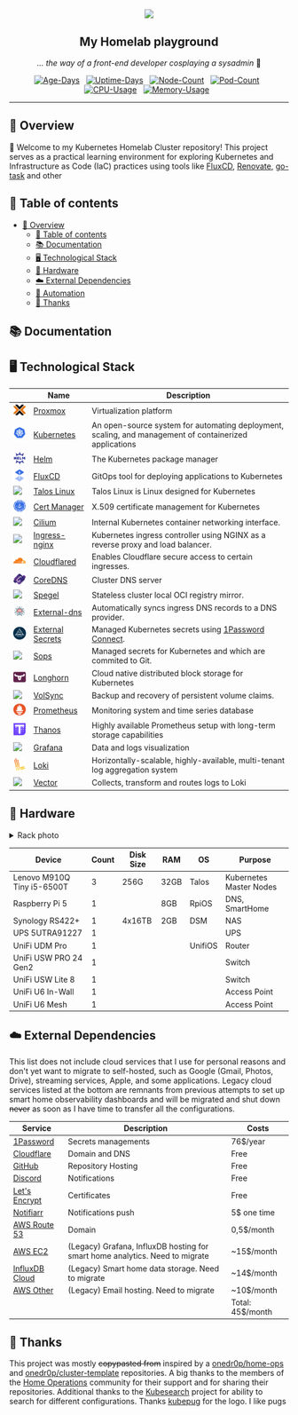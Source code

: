 <div align="center">

<img src="https://raw.githubusercontent.com/kubepug/kubepug/main/assets/kubepug.png" align="center" width="250px" />

## My Homelab playground
_... the way of a front-end developer cosplaying a sysadmin_ 🗿

</div>

<div align="center">

[![Age-Days](https://img.shields.io/endpoint?url=https%3A%2F%2Fkromgo.exelent.click%2Fquery%3Fformat%3Dendpoint%26metric%3Dcluster_age_days&style=flat-square&label=Age)](https://github.com/kashalls/kromgo/)&nbsp;&nbsp;
[![Uptime-Days](https://img.shields.io/endpoint?url=https%3A%2F%2Fkromgo.exelent.click%2Fquery%3Fformat%3Dendpoint%26metric%3Dcluster_uptime_days&style=flat-square&label=Uptime)](https://github.com/kashalls/kromgo/)&nbsp;&nbsp;
[![Node-Count](https://img.shields.io/endpoint?url=https%3A%2F%2Fkromgo.exelent.click%2Fquery%3Fformat%3Dendpoint%26metric%3Dcluster_node_count&style=flat-square&label=Nodes)](https://github.com/kashalls/kromgo/)&nbsp;&nbsp;
[![Pod-Count](https://img.shields.io/endpoint?url=https%3A%2F%2Fkromgo.exelent.click%2Fquery%3Fformat%3Dendpoint%26metric%3Dcluster_pod_count&style=flat-square&label=Pods)](https://github.com/kashalls/kromgo/)&nbsp;&nbsp;
[![CPU-Usage](https://img.shields.io/endpoint?url=https%3A%2F%2Fkromgo.exelent.click%2Fquery%3Fformat%3Dendpoint%26metric%3Dcluster_cpu_usage&style=flat-square&label=CPU)](https://github.com/kashalls/kromgo/)&nbsp;&nbsp;
[![Memory-Usage](https://img.shields.io/endpoint?url=https%3A%2F%2Fkromgo.exelent.click%2Fquery%3Fformat%3Dendpoint%26metric%3Dcluster_memory_usage&style=flat-square&label=Memory)](https://github.com/kashalls/kromgo/)&nbsp;&nbsp;

</div>

---

## 🍼 Overview

👋 Welcome to my Kubernetes Homelab Cluster repository! This project serves as a practical learning environment for
exploring Kubernetes and Infrastructure as Code (IaC) practices using tools like  [FluxCD](https://fluxcd.io),
[Renovate](https://github.com/renovatebot/renovate), [go-task](https://github.com/go-task/task) and other

## 📖 Table of contents

- [🍼 Overview](#-overview)
  - [📖 Table of contents](#-table-of-contents)
  - [📚 Documentation](#-documentation)
  - [🖥️ Technological Stack](#-technological-stack)
  - [🔧 Hardware](#-hardware)
  - [☁️ External Dependencies](#-external-dependencies)
  - [🤖 Automation](#-automation)
  - [🤝 Thanks](#-thanks)

## 📚 Documentation

## 🖥️ Technological Stack

|                                                                                                                                | Name                                                                        | Description                                                                                            |
|--------------------------------------------------------------------------------------------------------------------------------|-----------------------------------------------------------------------------|--------------------------------------------------------------------------------------------------------|
| <img width="32" src="https://raw.githubusercontent.com/walkxcode/dashboard-icons/main/svg/proxmox.svg">                        | [Proxmox](https://www.proxmox.com)                                          | Virtualization platform                                                                                |
| <img width="32" src="https://github.com/cncf/artwork/raw/main/projects/kubernetes/icon/color/kubernetes-icon-color.svg">       | [Kubernetes](https://kubernetes.io/)                                        | An open-source system for automating deployment, scaling, and management of containerized applications |
| <img width="32" src="https://github.com/cncf/artwork/raw/main/projects/helm/icon/color/helm-icon-color.svg">                   | [Helm](https://helm.sh)                                                     | The Kubernetes package manager                                                                         |
| <img width="32" src="https://github.com/cncf/artwork/raw/main/projects/flux/icon/color/flux-icon-color.svg">                   | [FluxCD](https://fluxcd.io/)                                                | GitOps tool for deploying applications to Kubernetes                                                   |
| <img width="32" src="https://www.talos.dev/images/logo.svg">                                                                   | [Talos Linux](https://www.talos.dev/)                                       | Talos Linux is Linux designed for Kubernetes                                                           |
| <img width="32" src="https://github.com/cncf/artwork/raw/main/projects/cert-manager/icon/color/cert-manager-icon-color.svg">   | [Cert Manager](https://cert-manager.io/)                                    | X.509 certificate management for Kubernetes                                                            |
| <img width="32" src="https://github.com/cncf/artwork/raw/main/projects/cilium/icon/color/cilium_icon-color.svg">               | [Cilium](https://cilium.io/)                                                | Internal Kubernetes container networking interface.                                                    |
| <img width="32" src="https://docs.nginx.com/nginx-ingress-controller/images/icons/NGINX-Ingress-Controller-product-icon.svg">  | [Ingress-nginx](https://github.com/kubernetes/ingress-nginx)                | Kubernetes ingress controller using NGINX as a reverse proxy and load balancer.                        |
| <img width="32" src="https://raw.githubusercontent.com/walkxcode/dashboard-icons/main/svg/cloudflare.svg">                     | [Cloudflared](https://github.com/cloudflare/cloudflared)                    | Enables Cloudflare secure access to certain ingresses.                                                 |
| <img width="32" src="https://github.com/cncf/artwork/raw/main/projects/coredns/icon/color/coredns-icon-color.svg">             | [CoreDNS](https://coredns.io/)                                              | Cluster DNS server                                                                                     |
| <img width="32" src="https://raw.githubusercontent.com/kubernetes/community/master/icons/png/resources/unlabeled/pod-128.png"> | [Spegel](https://github.com/spegel-org/spegel)                              | Stateless cluster local OCI registry mirror.                                                           |
| <img width="32" src="https://raw.githubusercontent.com/kubernetes-sigs/external-dns/master/docs/img/external-dns.png">         | [External-dns](https://github.com/kubernetes-sigs/external-dns/tree/master) | Automatically syncs ingress DNS records to a DNS provider.                                             |
| <img width="32" src="https://raw.githubusercontent.com/external-secrets/external-secrets/main/assets/eso-logo-large.png">      | [External Secrets](https://github.com/external-secrets/external-secrets)    | Managed Kubernetes secrets using [1Password Connect](https://github.com/1Password/connect).            |
| <img width="32" src="https://avatars.githubusercontent.com/u/129185620">                                                       | [Sops](https://github.com/getsops/sops)                                     | Managed secrets for Kubernetes and which are commited to Git.                                          |
| <img width="32" src="https://raw.githubusercontent.com/walkxcode/dashboard-icons/main/svg/longhorn.svg">                       | [Longhorn](https://longhorn.io)                                             | Cloud native distributed block storage for Kubernetes                                                  |
| <img width="32" src="https://avatars.githubusercontent.com/u/47803932">                                                        | [VolSync](https://github.com/backube/volsync)                               | Backup and recovery of persistent volume claims.                                                       |
| <img width="32" src="https://github.com/cncf/artwork/raw/main/projects/prometheus/icon/color/prometheus-icon-color.svg">       | [Prometheus](https://prometheus.io)                                         | Monitoring system and time series database                                                             |
| <img width="32" src="https://github.com/cncf/artwork/raw/main/projects/thanos/icon/color/thanos-icon-color.svg">               | [Thanos](https://thanos.io)                                                 | Highly available Prometheus setup with long-term storage capabilities                                  |
| <img width="32" src="https://grafana.com/static/img/menu/grafana2.svg">                                                        | [Grafana](https://grafana.com)                                              | Data and logs visualization                                                                            |
| <img width="32" src="https://github.com/grafana/loki/blob/main/docs/sources/logo.png?raw=true">                                | [Loki](https://grafana.com/oss/loki/)                                       | Horizontally-scalable, highly-available, multi-tenant log aggregation system                           |
| <img width="32" src="https://avatars.githubusercontent.com/u/16866914">                                                        | [Vector](https://github.com/vectordotdev/vector)                            | Collects, transform and routes logs to Loki                                                            |


## 🔧 Hardware

<details>
  <summary>Rack photo</summary>

  <img src="https://raw.githubusercontent.com/MaksimShakavin/flux-homelab/main/docs/assets/rack.jpg" align="center" width="200px" alt="rack"/>
</details>

| Device                     | Count | Disk Size | RAM  | OS      | Purpose                 |
|----------------------------|-------|-----------|------|---------|-------------------------|
| Lenovo M910Q Tiny i5-6500T | 3     | 256G      | 32GB | Talos   | Kubernetes Master Nodes |
| Raspberry Pi 5             | 1     |           | 8GB  | RpiOS   | DNS, SmartHome          |
| Synology RS422+            | 1     | 4x16TB    | 2GB  | DSM     | NAS                     |
| UPS 5UTRA91227             | 1     |           |      |         | UPS                     |
| UniFi UDM Pro              | 1     |           |      | UnifiOS | Router                  |
| UniFi USW PRO 24 Gen2      | 1     |           |      |         | Switch                  |
| UniFi USW Lite 8           | 1     |           |      |         | Switch                  |
| UniFi U6 In-Wall           | 1     |           |      |         | Access Point            |
| UniFi U6 Mesh              | 1     |           |      |         | Access Point            |

## ☁️ External Dependencies

This list does not include cloud services that I use for personal reasons and don't yet want to migrate to self-hosted,
such as Google (Gmail, Photos, Drive), streaming services, Apple, and some applications. Legacy cloud services listed
at the bottom are remnants from previous attempts to set up smart home observability dashboards and will be migrated
and shut down ~~never~~ as soon as I have time to transfer all the configurations.

| Service                                   | Description                                                                  | Costs            |
|-------------------------------------------|------------------------------------------------------------------------------|------------------|
| [1Password](https://1password.com)        | Secrets managements                                                          | 76$/year         |
| [Cloudflare](https://www.cloudflare.com/) | Domain and DNS                                                               | Free             |
| [GitHub](https://github.com/)             | Repository Hosting                                                           | Free             |
| [Discord](https://discord.com)            | Notifications                                                                | Free             |
| [Let's Encrypt](https://discord.com)      | Certificates                                                                 | Free             |
| [Notifiarr](https://notifiarr.com)        | Notifications push                                                           | 5$ one time      |
| [AWS Route 53](https://aws.amazon.com/)   | Domain                                                                       | 0,5$/month       |
| [AWS EC2 ](https://aws.amazon.com/)       | (Legacy) Grafana, InfluxDB hosting for smart home analytics. Need to migrate | ~15$/month       |
| [InfluxDB Cloud](https://aws.amazon.com/) | (Legacy) Smart home data storage. Need to migrate                            | ~14$/month       |
| [AWS Other ](https://aws.amazon.com/)     | (Legacy) Email hosting. Need to migrate                                      | ~10$/month       |
|                                           |                                                                              | Total: 45$/month |



## 🤝 Thanks

This project was mostly ~~copypasted from~~ inspired by a [onedr0p/home-ops](https://github.com/onedr0p/home-ops)
and [onedr0p/cluster-template](https://github.com/onedr0p/cluster-template) repositories.
A big thanks to the members of the [Home Operations](https://discord.gg/home-operations) community
for their support and for sharing their repositories.
Additional thanks to the [Kubesearch](https://kubesearch.dev/) project for ability to search for different configurations.
Thanks [kubepug](https://github.com/kubepug) for the logo. I like pugs
